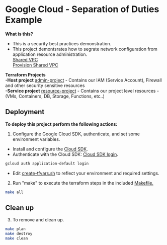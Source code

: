 # Google Cloud - Separation of Duties Example    

**What is this?**    
- This is a security best practices demonstration.   
- This project demontsrates how to segrate network configuration from application resource administration.   
[Shared VPC](https://cloud.google.com/vpc/docs/shared-vpc)    
[Provision Shared VPC](https://cloud.google.com/vpc/docs/provisioning-shared-vpc)    

**Terraform Projects**    
**-Host project** [admin-project](./host-project/.) - Contains our IAM (Service Account), Firewall and other security sensitive resources     
**-Service project** [resource-project](./service-project/.) - Contains our project level resources - (VMs, Containers, DB, Storage, Functions, etc..)
    
## Deployment    

**To deploy this project perform the following actions:**     

1. Configure the Google Cloud SDK, authenticate, and set some environment variables.    

- Install and configure the [Cloud SDK](https://cloud.google.com/sdk).   
- Authenticate with the Cloud SDK: [Cloud SDK login](https://cloud.google.com/sdk/docs/authorizing).       

```bash
gcloud auth application-default login
```    

- Edit [create-tfvars.sh](./create-tfvars.sh) to reflect your environment and required settings.    

2. Run "make" to execute the terraform steps in the included [Makefile.](./Makefile)    

```bash
make all
```
    
## Clean up    

3. To remove and clean up.    

```bash
make plan
make destroy
make clean
```    
     
